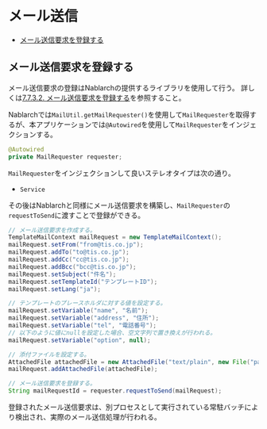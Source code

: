# メール送信

- [メール送信要求を登録する](#メール送信要求を登録する)

## メール送信要求を登録する

メール送信要求の登録はNablarchの提供するライブラリを使用して行う。
詳しくは[7.7.3.2. メール送信要求を登録する](https://nablarch.github.io/docs/5u21/doc/application_framework/application_framework/libraries/mail.html#mail-request)を参照すること。

Nablarchでは`MailUtil.getMailRequester()`を使用して`MailRequester`を取得するが、本アプリケーションでは`@Autowired`を使用して`MailRequester`をインジェクションする。

```java
@Autowired
private MailRequester requester;
```

`MailRequester`をインジェクションして良いステレオタイプは次の通り。

- `Service`

その後はNablarchと同様にメール送信要求を構築し、`MailRequester`の`requestToSend`に渡すことで登録ができる。

```java
// メール送信要求を作成する。
TemplateMailContext mailRequest = new TemplateMailContext();
mailRequest.setFrom("from@tis.co.jp");
mailRequest.addTo("to@tis.co.jp");
mailRequest.addCc("cc@tis.co.jp");
mailRequest.addBcc("bcc@tis.co.jp");
mailRequest.setSubject("件名");
mailRequest.setTemplateId("テンプレートID");
mailRequest.setLang("ja");

// テンプレートのプレースホルダに対する値を設定する。
mailRequest.setVariable("name", "名前");
mailRequest.setVariable("address", "住所");
mailRequest.setVariable("tel", "電話番号");
// 以下のように値にnullを設定した場合、空文字列で置き換えが行われる。
mailRequest.setVariable("option", null);

// 添付ファイルを設定する。
AttachedFile attachedFile = new AttachedFile("text/plain", new File("path/to/file"));
mailRequest.addAttachedFile(attachedFile);

// メール送信要求を登録する。
String mailRequestId = requester.requestToSend(mailRequest);
```

登録されたメール送信要求は、別プロセスとして実行されている常駐バッチにより検出され、実際のメール送信処理が行われる。
